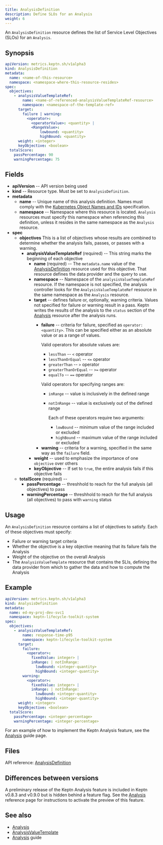 ```yaml
---
title: AnalysisDefinition
description: Define SLOs for an Analysis
weight: 6
---
```


An `AnalysisDefinition` resource defines the
list of Service Level Objectives (SLOs) for an `Analysis`.

## Synopsis

```yaml
apiVersion: metrics.keptn.sh/v1alpha3
kind: AnalysisDefinition
metadata:
  name: <name-of-this-resource>
  namespace: <namespace-where-this-resource-resides>
spec:
  objectives:
    - analysisValueTemplateRef:
        name: <name-of-referenced-analysisValueTemplateRef-resource>
        namespace: <namespace-of-the-template-ref>
      target:
        failure | warning:
          <operator>:
            <operatorValue>: <quantity> |
            <RangeValue>:
                lowbound: <quantity>
                highBound: <quantity>
      weight: <integer>
      keyObjective: <boolean>
  totalScore:
    passPercentage: 90
    warningPercentage: 75
```

## Fields

* **apiVersion** -- API version being used
* **kind** -- Resource type.
   Must be set to `AnalysisDefinition`.
* **metadata**
  * **name** -- Unique name of this analysis definition.
    Names must comply with the
    [Kubernetes Object Names and IDs](https://kubernetes.io/docs/concepts/overview/working-with-objects/names/#dns-subdomain-names)
    specification.
  * **namespace** -- Namespace where this resource is located.
    `Analysis` resources must specify this namespace
    when referencing this definition,
    unless it resides in the same namespace as the `Analysis` resource.
* **spec**
  * **objectives**
    This is a list of objectives whose results are combined
    to determine whether the analysis fails, passes, or passes with a warning.
    * **analysisValueTemplateRef** (required) --
      This string marks the beginning of each objective
      * **name** (required) -- The `metadata.name` value of the
      [AnalysisDefinition](analysisdefinition.md)
      resource used for this objective.
      That resource defines the data provider and the query to use.
      * **namespace** --
        Namespace of the `analysisValueTemplateRef` resource.
        If the namespace is not specified,
        the analysis controller looks for the `AnalysisValueTemplateRef` resource
        in the same namespace as the `Analysis` resource.
      * **target** -- defines failure or, optionally, warning criteria.
        Values not specified for failure or warning result in a pass.
        Keptn writes the results of the analysis to the `status` section
        of the
        [Analysis](analysis.md)
        resource after the analysis runs.
        * **failure** -- criteria for failure, specified as
          `operator: <quantity>`.
          This can be specified either as an absolute value
          or as a range of values.

          Valid operators for absolute values are:
          * `lessThan` -- `<` operator
          * `lessThanOrEqual` -- `<=` operator
          * `greaterThan` -- `>` operator
          * `greaterThanOrEqual` -- `>=` operator
          * `equalTo` -- `==` operator

          Valid operators for specifying ranges are:
          * `inRange` -- value is inclusively in the defined range
          * `notInRange` --  value is exclusively out of the defined range

            Each of these operators require two arguments:

            * `lowBound` -- minimum value of the range included or excluded
            * `highBound` -- maximum value of the range included or excluded
        <!-- markdownlint-disable -->
        * **warning** -- criteria for a warning,
          specified in the same way as the `failure` field.
      * **weight**  -- used to emphasize the importance
        of one `objective` over others
      * **keyObjective** -- If set to `true`,
        the entire analysis fails if this objective fails
  * **totalScore** (required) --
    * **passPercentage** -- threshhold to reach for the full analysis
      (all objectives) to pass
    <!-- markdownlint-disable -->
    * **warningPercentage** -- threshhold to reach
      for the full analysis (all objectives) to pass with  `warning` status

## Usage

An `AnalysisDefinition` resource contains a list of objectives to satisfy.
Each of these objectives must specify:

* Failure or warning target criteria
* Whether the objective is a key objective
  meaning that its failure fails the Analysis
* Weight of the objective on the overall Analysis
* The `AnalysisValueTemplate` resource that contains the SLIs,
  defining the data provider from which to gather the data
  and how to compute the Analysis

## Example

```yaml
apiVersion: metrics.keptn.sh/v1alpha3
kind: AnalysisDefinition
metadata:
  name: ed-my-proj-dev-svc1
  namespace: keptn-lifecycle-toolkit-system
spec:
  objectives:
    - analysisValueTemplateRef:
        name: response-time-p95
        namespace: keptn-lifecycle-toolkit-system
      target:
        failure:
          <operator>:
            fixedValue: integer> |
            inRange: | notInRange:
              lowBound: <integer-quantity>
              highBound: <integer-quantity>
        warning:
          <operator>:
            fixedValue: integer> |
            inRange: | notInRange:
              lowBound: <integer-quantity>
              highBound: <integer-quantity>
      weight: <integer>
      keyObjective: <boolean>
  totalScore:
    passPercentage: <integer-percentage>
    warningPercentage: <integer-percentage>
```

For an example of how to implement the Keptn Analysis feature, see the
[Analysis](../implementing/slo.md)
guide page.

## Files

API reference:
[AnalysisDefinition](../crd-ref/metrics/v1alpha3/#analysisdefinition)

## Differences between versions

A preliminary release of the Keptn Analysis feature
is included in Keptn v0.8.3 and v0.9.0 but is hidden behind a feature flag.
See the
[Analysis](analysis.md/#differences-between-versions)
reference page for instructions to activate the preview of this feature.

## See also

* [Analysis](analysis.md)
* [AnalysisValueTemplate](analysisvaluetemplate.md)
* [Analysis](../implementing/slo.md) guide
